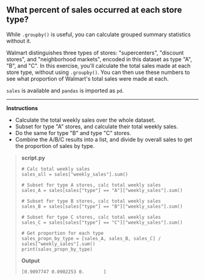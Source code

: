 ## What percent of sales occurred at each store type?

While `.groupby()` is useful, you can calculate grouped summary statistics without it.

Walmart distinguishes three types of stores: "supercenters", "discount stores", and "neighborhood markets", encoded in this dataset as type "A", "B", and "C". In this exercise, you'll calculate the total sales made at each store type, without using `.groupby()`. You can then use these numbers to see what proportion of Walmart's total sales were made at each.

`sales` is available and `pandas` is imported as `pd`.

<hr>

**Instructions**
* Calculate the total weekly sales over the whole dataset.
* Subset for type "A" stores, and calculate their total weekly sales.
* Do the same for type "B" and type "C" stores.
* Combine the A/B/C results into a list, and divide by overall sales to get the proportion of sales by type.

> **script.py**
> ```
> # Calc total weekly sales
> sales_all = sales["weekly_sales"].sum()
>
> # Subset for type A stores, calc total weekly sales
> sales_A = sales[sales["type"] == "A"]["weekly_sales"].sum()
>
> # Subset for type B stores, calc total weekly sales
> sales_B = sales[sales["type"] == "B"]["weekly_sales"].sum()
>
> # Subset for type C stores, calc total weekly sales
> sales_C = sales[sales["type"] == "C"]["weekly_sales"].sum()
>
> # Get proportion for each type
> sales_propn_by_type = [sales_A, sales_B, sales_C] / sales["weekly_sales"].sum()
> print(sales_propn_by_type)
> ```
>
> **Output**
> ```
> [0.9097747 0.0902253 0.       ]
> ```